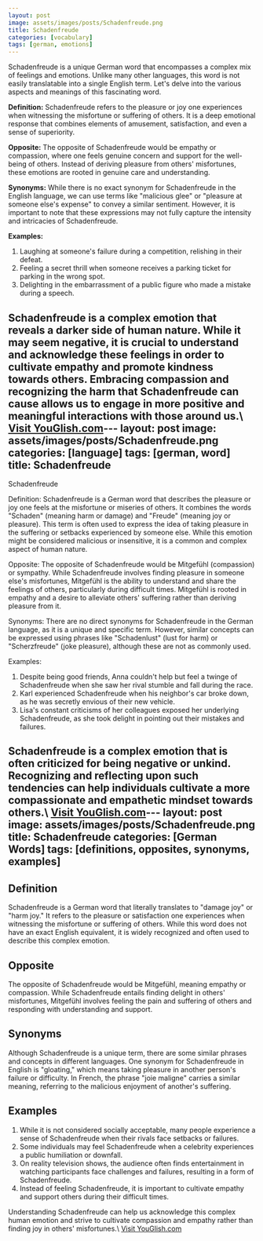 ```yaml
---
layout: post
image: assets/images/posts/Schadenfreude.png
title: Schadenfreude
categories: [vocabulary]
tags: [german, emotions]
---
```


Schadenfreude is a unique German word that encompasses a complex mix of feelings and emotions. Unlike many other languages, this word is not easily translatable into a single English term. Let's delve into the various aspects and meanings of this fascinating word.

**Definition:** Schadenfreude refers to the pleasure or joy one experiences when witnessing the misfortune or suffering of others. It is a deep emotional response that combines elements of amusement, satisfaction, and even a sense of superiority.

**Opposite:** The opposite of Schadenfreude would be empathy or compassion, where one feels genuine concern and support for the well-being of others. Instead of deriving pleasure from others' misfortunes, these emotions are rooted in genuine care and understanding.

**Synonyms:** While there is no exact synonym for Schadenfreude in the English language, we can use terms like "malicious glee" or "pleasure at someone else's expense" to convey a similar sentiment. However, it is important to note that these expressions may not fully capture the intensity and intricacies of Schadenfreude.

**Examples:**

1. Laughing at someone's failure during a competition, relishing in their defeat.
2. Feeling a secret thrill when someone receives a parking ticket for parking in the wrong spot.
3. Delighting in the embarrassment of a public figure who made a mistake during a speech.

Schadenfreude is a complex emotion that reveals a darker side of human nature. While it may seem negative, it is crucial to understand and acknowledge these feelings in order to cultivate empathy and promote kindness towards others. Embracing compassion and recognizing the harm that Schadenfreude can cause allows us to engage in more positive and meaningful interactions with those around us.\ <a id="yg-widget-0" class="youglish-widget" data-query="Schadenfreude" data-lang="german" data-components="8412" data-auto-start="0" data-bkg-color="theme_light" data-title="How%20to%20pronounce%20Schadenfreude%20in%20German"  rel="nofollow" href="https://youglish.com">Visit YouGlish.com</a><script async src="https://youglish.com/public/emb/widget.js" charset="utf-8"></script>---
layout: post
image: assets/images/posts/Schadenfreude.png
categories: [language]
tags: [german, word]
title: Schadenfreude
---

Schadenfreude

Definition:
Schadenfreude is a German word that describes the pleasure or joy one feels at the misfortune or miseries of others. It combines the words "Schaden" (meaning harm or damage) and "Freude" (meaning joy or pleasure). This term is often used to express the idea of taking pleasure in the suffering or setbacks experienced by someone else. While this emotion might be considered malicious or insensitive, it is a common and complex aspect of human nature.

Opposite:
The opposite of Schadenfreude would be Mitgefühl (compassion) or sympathy. While Schadenfreude involves finding pleasure in someone else's misfortunes, Mitgefühl is the ability to understand and share the feelings of others, particularly during difficult times. Mitgefühl is rooted in empathy and a desire to alleviate others' suffering rather than deriving pleasure from it.

Synonyms:
There are no direct synonyms for Schadenfreude in the German language, as it is a unique and specific term. However, similar concepts can be expressed using phrases like "Schadenlust" (lust for harm) or "Scherzfreude" (joke pleasure), although these are not as commonly used.

Examples:
1. Despite being good friends, Anna couldn't help but feel a twinge of Schadenfreude when she saw her rival stumble and fall during the race.
2. Karl experienced Schadenfreude when his neighbor's car broke down, as he was secretly envious of their new vehicle.
3. Lisa's constant criticisms of her colleagues exposed her underlying Schadenfreude, as she took delight in pointing out their mistakes and failures.

Schadenfreude is a complex emotion that is often criticized for being negative or unkind. Recognizing and reflecting upon such tendencies can help individuals cultivate a more compassionate and empathetic mindset towards others.\ <a id="yg-widget-0" class="youglish-widget" data-query="Schadenfreude" data-lang="german" data-components="8412" data-auto-start="0" data-bkg-color="theme_light" data-title="How%20to%20pronounce%20Schadenfreude%20in%20German"  rel="nofollow" href="https://youglish.com">Visit YouGlish.com</a><script async src="https://youglish.com/public/emb/widget.js" charset="utf-8"></script>---
layout: post
image: assets/images/posts/Schadenfreude.png
title: Schadenfreude
categories: [German Words]
tags: [definitions, opposites, synonyms, examples]
---

## Definition

Schadenfreude is a German word that literally translates to "damage joy" or "harm joy." It refers to the pleasure or satisfaction one experiences when witnessing the misfortune or suffering of others. While this word does not have an exact English equivalent, it is widely recognized and often used to describe this complex emotion.

## Opposite

The opposite of Schadenfreude would be Mitgefühl, meaning empathy or compassion. While Schadenfreude entails finding delight in others' misfortunes, Mitgefühl involves feeling the pain and suffering of others and responding with understanding and support.

## Synonyms

Although Schadenfreude is a unique term, there are some similar phrases and concepts in different languages. One synonym for Schadenfreude in English is "gloating," which means taking pleasure in another person's failure or difficulty. In French, the phrase "joie maligne" carries a similar meaning, referring to the malicious enjoyment of another's suffering.

## Examples

1. While it is not considered socially acceptable, many people experience a sense of Schadenfreude when their rivals face setbacks or failures.
2. Some individuals may feel Schadenfreude when a celebrity experiences a public humiliation or downfall.
3. On reality television shows, the audience often finds entertainment in watching participants face challenges and failures, resulting in a form of Schadenfreude.
4. Instead of feeling Schadenfreude, it is important to cultivate empathy and support others during their difficult times.

Understanding Schadenfreude can help us acknowledge this complex human emotion and strive to cultivate compassion and empathy rather than finding joy in others' misfortunes.\ <a id="yg-widget-0" class="youglish-widget" data-query="Schadenfreude" data-lang="german" data-components="8412" data-auto-start="0" data-bkg-color="theme_light" data-title="How%20to%20pronounce%20Schadenfreude%20in%20German"  rel="nofollow" href="https://youglish.com">Visit YouGlish.com</a><script async src="https://youglish.com/public/emb/widget.js" charset="utf-8"></script>